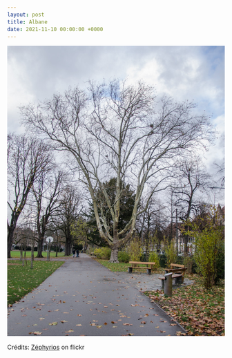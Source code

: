 ```yaml
---
layout: post
title: Albane
date: 2021-11-10 00:00:00 +0000
---
```


![Albane](/images/2021-11-10.jpg)

Crédits: [Zéphyrios](https://www.flickr.com/people/zephyrios/) on flickr

